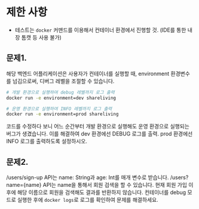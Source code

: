 # 제한 사항

- 테스트는 `docker` 커맨드를 이용해서 컨테이너 환경에서 진행할 것. (IDE를 통한 내장 톰캣 등 사용 불가)

## 문제1.

해당 백엔드 어플리케이션은 사용자가 컨테이너를 실행할 때, environment 환경변수를 넘김으로써, 디버그 레벨을 조절할 수 있습니다.

```bash
# 개발 환경으로 실행하여 debug 레벨까지 로그 출력
docker run -e environment=dev shareliving

# 운영 환경으로 실행하여 INFO 레벨까지 로그 출력
docker run -e environment=prod shareliving
```

코드를 수정하다 보니 어느 순간부터 개발 환경으로 실행해도 운영 환경으로 실행되는 버그가 생겼습니다.
이를 해결하여 dev 환경에선 DEBUG 로그를 출력. prod 환경에선 INFO 로그를 출력하도록 설정하시오.

## 문제2.

/users/sign-up API는 name: String과 age: Int를 매개 변수로 받습니다.
/users?name={name} API는 name을 통해서 회원 검색을 할 수 있습니다.
현재 회원 가입 이후에 해당 이름으로 회원을 검색해도 결과를 반환하지 않습니다.
컨테이너를 debug 모드로 실행한 후에 `docker logs`로 로그를 확인하여 문제를 해결하세요.

